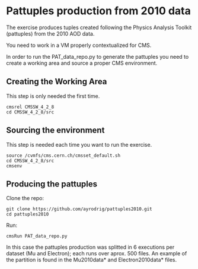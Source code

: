 # Pattuples production from 2010 data

The exercise produces tuples created following the Physics Analysis Toolkit (pattuples) from the 2010 AOD data.

You need to work in a VM properly contextualized for CMS.

In order to run the PAT_data_repo.py to generate the pattuples 
you need to create a working area and source a proper CMS environment.

## Creating the Working Area

This step is only needed the first time.

```
cmsrel CMSSW_4_2_8
cd CMSSW_4_2_8/src
```

## Sourcing the environment 

This step is needed each time you want to run the exercise.

```
source /cvmfs/cms.cern.ch/cmsset_default.sh
cd CMSSW_4_2_8/src
cmsenv
```

## Producing the pattuples

Clone the repo:

```
git clone https://github.com/ayrodrig/pattuples2010.git 
cd pattuples2010
```

Run: 

```
cmsRun PAT_data_repo.py 
```

In this case the pattuples production was splitted in 6 executions per dataset (Mu and Electron);
each runs over aprox. 500 files. An example of the partition is found in the Mu2010data* and Electron2010data* files.

